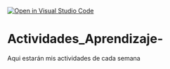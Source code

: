 [![Open in Visual Studio Code](https://classroom.github.com/assets/open-in-vscode-c66648af7eb3fe8bc4f294546bfd86ef473780cde1dea487d3c4ff354943c9ae.svg)](https://classroom.github.com/online_ide?assignment_repo_id=8479056&assignment_repo_type=AssignmentRepo)
# Actividades_Aprendizaje-
Aqui estarán mis actividades de cada semana
